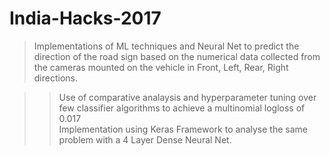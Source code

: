 # India-Hacks-2017

>Implementations of ML techniques and Neural Net to predict the direction of the road sign based on the numerical data collected from the cameras mounted on the vehicle in Front, Left, Rear, Right directions.

 >> Use of comparative analaysis and hyperparameter tuning over few classifier algorithms to achieve a multinomial logloss of 0.017<br>
>>Implementation using Keras Framework to analyse the same problem with a 4 Layer Dense Neural Net.
